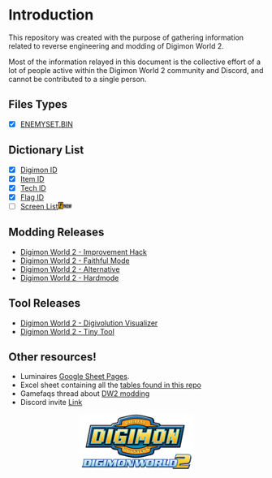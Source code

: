 # Introduction
This repository was created with the purpose of gathering information related to reverse engineering and modding of Digimon World 2.

Most of the information relayed in this document is the collective effort of a lot of people active within the Digimon World 2 community and Discord, and cannot be contributed to a single person.

## Files Types
- [x] [ENEMYSET.BIN](./DMW2/DATAFILE/ENEMYSET.md)

## Dictionary List
- [x] [Digimon ID](./DMW2/Dictionary/Digimon.md)
- [x] [Item ID](./DMW2/Dictionary/Item.md)
- [x] [Tech ID](./DMW2/Dictionary/Tech.md)
- [x] [Flag ID](./DMW2/Dictionary/Flag.md)
- [ ] [Screen List](./DMW2/Dictionary/Screen.md)<img src="imagens/new.gif" width="30" height="14"/>

## Modding Releases
* [Digimon World 2 - Improvement Hack](https://www.romhacking.net/hacks/2587/)
* [Digimon World 2 - Faithful Mode](https://www.romhacking.net/hacks/7540/)
* [Digimon World 2 - Alternative](https://www.romhacking.net/hacks/7272/)
* [Digimon World 2 - Hardmode](https://www.romhacking.net/hacks/5358/)

## Tool Releases
* [Digimon World 2 - Digivolution Visualizer](https://www.romhacking.net/utilities/1727/)
* [Digimon World 2 - Tiny Tool](https://www.romhacking.net/utilities/1723)

## Other resources!

* Luminaires [Google Sheet Pages](https://docs.google.com/spreadsheets/d/1UiDU4MsSfxO1vhpK6err1KsLRZM53JUOuYqYhfEFp8o/edit#gid=1090520331).
* Excel sheet containing all the [tables found in this repo](https://onedrive.live.com/view.aspx?resid=B76DE694BAB9BB32!1990&ithint=file%2cxlsx&authkey=!AH_tXa42X9h_zBY )
* Gamefaqs thread about [DW2 modding](https://gamefaqs.gamespot.com/boards/437339-digimon-world-2/77216807)
* Discord invite [Link](https://discord.gg/EKkaFQG)

<p align="center">
<a href="index.html"><img src="imagens/logo.png" align="center" alt="Back to Index" width="224" height="112"/></a>
</p>
